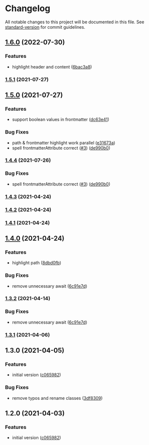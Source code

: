 # Changelog

All notable changes to this project will be documented in this file. See [standard-version](https://github.com/conventional-changelog/standard-version) for commit guidelines.

## [1.6.0](https://github.com/dennisseidel/highlightpublicnotes-obsidian-plugin/compare/1.5.1...1.6.0) (2022-07-30)


### Features

* highlight header and content ([6bac3a8](https://github.com/dennisseidel/highlightpublicnotes-obsidian-plugin/commit/6bac3a835d0af1fd09ebfb16dfdd4c485f7bb292))

### [1.5.1](https://github.com/dennisseidel/highlightpublicnotes-obsidian-plugin/compare/1.5.0...1.5.1) (2021-07-27)

## [1.5.0](https://github.com/dennisseidel/highlightpublicnotes-obsidian-plugin/compare/1.4.3...1.5.0) (2021-07-27)


### Features

* support boolean values in frontmatter ([dc63e41](https://github.com/dennisseidel/highlightpublicnotes-obsidian-plugin/commit/dc63e412e65731d4d1164322822e0979a29ec6ac))


### Bug Fixes

* path & frontmatter highlight work parallel ([e31673a](https://github.com/dennisseidel/highlightpublicnotes-obsidian-plugin/commit/e31673a0402fdf7fda26b107f1217ae1f01e63c5))
* spell frontmatterAttribute correct ([#3](https://github.com/dennisseidel/highlightpublicnotes-obsidian-plugin/issues/3)) ([de990b0](https://github.com/dennisseidel/highlightpublicnotes-obsidian-plugin/commit/de990b0cac4c1a974cc1fc270cc058cc2efc607d))

### [1.4.4](https://github.com/dennisseidel/highlightpublicnotes-obsidian-plugin/compare/1.4.3...1.4.4) (2021-07-26)


### Bug Fixes

* spell frontmatterAttribute correct ([#3](https://github.com/dennisseidel/highlightpublicnotes-obsidian-plugin/issues/3)) ([de990b0](https://github.com/dennisseidel/highlightpublicnotes-obsidian-plugin/commit/de990b0cac4c1a974cc1fc270cc058cc2efc607d))

### [1.4.3](https://github.com/dennisseidel/highlightpublicnotes-obsidian-plugin/compare/1.4.2...1.4.3) (2021-04-24)

### [1.4.2](https://github.com/dennisseidel/highlightpublicnotes-obsidian-plugin/compare/1.4.1...1.4.2) (2021-04-24)

### [1.4.1](https://github.com/dennisseidel/highlightpublicnotes-obsidian-plugin/compare/1.4.0...1.4.1) (2021-04-24)

## [1.4.0](https://github.com/dennisseidel/highlightpublicnotes-obsidian-plugin/compare/1.3.2...1.4.0) (2021-04-24)


### Features

* highlight path ([8dbd0fb](https://github.com/dennisseidel/highlightpublicnotes-obsidian-plugin/commit/8dbd0fbc8703b878f01b6d499cbfc78119d1f5d7))


### Bug Fixes

* remove unnecessary await ([6c91e7d](https://github.com/dennisseidel/highlightpublicnotes-obsidian-plugin/commit/6c91e7d994674eed499f89240f61058ff8059ac0))

### [1.3.2](https://github.com/dennisseidel/highlightpublicnotes-obsidian-plugin/compare/v1.3.1...v1.3.2) (2021-04-14)


### Bug Fixes

* remove unnecessary await ([6c91e7d](https://github.com/dennisseidel/highlightpublicnotes-obsidian-plugin/commit/6c91e7d994674eed499f89240f61058ff8059ac0))

### [1.3.1](https://github.com/dennisseidel/highlightpublicnotes-obsidian-plugin/compare/v1.3.0...v1.3.1) (2021-04-06)

## 1.3.0 (2021-04-05)


### Features

* initial version ([c065982](https://github.com/dennisseidel/highlightpublicnotes-obsidian-plugin/commit/c065982af200b2ed0278daf9710938ac812d47b7))


### Bug Fixes

* remove typos and rename classes ([3df8309](https://github.com/dennisseidel/highlightpublicnotes-obsidian-plugin/commit/3df8309cdb6b26ef2db277cfaf5a74cf539fdcbf))

## 1.2.0 (2021-04-03)


### Features

* initial version ([c065982](https://github.com/dennisseidel/highlightpublicnotes-obsidian-plugin/commit/c065982af200b2ed0278daf9710938ac812d47b7))
